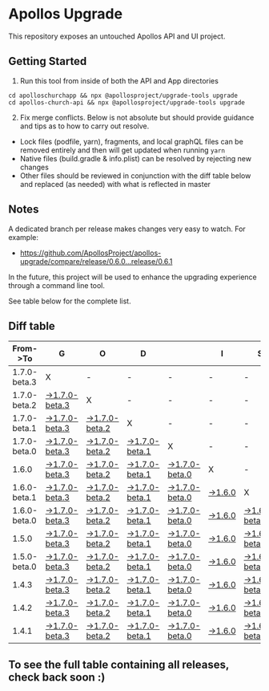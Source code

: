 # Apollos Upgrade

This repository exposes an untouched Apollos API and UI project.

## Getting Started

1. Run this tool from inside of both the API and App directories

```
cd apolloschurchapp && npx @apollosproject/upgrade-tools upgrade
cd apollos-church-api && npx @apollosproject/upgrade-tools upgrade
```

2. Fix merge conflicts. Below is not absolute but should provide guidance and tips as to how to carry out resolve.
* Lock files (podfile, yarn), fragments, and local graphQL files can be removed entirely and then will get updated when running `yarn`
* Native files (build.gradle & info.plist) can be resolved by rejecting new changes
* Other files should be reviewed in conjunction with the diff table below and replaced (as needed) with what is reflected in master

## Notes

A dedicated branch per release makes changes very easy
to watch. For example:

* https://github.com/ApollosProject/apollos-upgrade/compare/release/0.6.0...release/0.6.1

In the future, this project will be used to enhance the upgrading experience through a command line tool.

See table below for the complete list.

## Diff table

| From->To     | G                                                                                                                      | O                                                                                                                      | D                                                                                                                      |                                                                                                                        | I                                                                                                        | S                                                                                                                      |                                                                                                                        | G                                                                                                        | O                                                                                                               | O                                                                                                 | D                                                                                                 | !   |
| ------------ | ---------------------------------------------------------------------------------------------------------------------- | ---------------------------------------------------------------------------------------------------------------------- | ---------------------------------------------------------------------------------------------------------------------- | ---------------------------------------------------------------------------------------------------------------------- | -------------------------------------------------------------------------------------------------------- | ---------------------------------------------------------------------------------------------------------------------- | ---------------------------------------------------------------------------------------------------------------------- | -------------------------------------------------------------------------------------------------------- | --------------------------------------------------------------------------------------------------------------- | ------------------------------------------------------------------------------------------------- | ------------------------------------------------------------------------------------------------- | --- |
| 1.7.0-beta.3 | X                                                                                                                      | -                                                                                                                      | -                                                                                                                      | -                                                                                                                      | -                                                                                                        | -                                                                                                                      | -                                                                                                                      | -                                                                                                        | -                                                                                                               | -                                                                                                 | -                                                                                                 | -   |
| 1.7.0-beta.2 | [->1.7.0-beta.3](https://github.com/ApollosProject/apollos-upgrade/compare/release/1.7.0-beta.2..release/1.7.0-beta.3) | X                                                                                                                      | -                                                                                                                      | -                                                                                                                      | -                                                                                                        | -                                                                                                                      | -                                                                                                                      | -                                                                                                        | -                                                                                                               | -                                                                                                 | -                                                                                                 | -   |
| 1.7.0-beta.1 | [->1.7.0-beta.3](https://github.com/ApollosProject/apollos-upgrade/compare/release/1.7.0-beta.1..release/1.7.0-beta.3) | [->1.7.0-beta.2](https://github.com/ApollosProject/apollos-upgrade/compare/release/1.7.0-beta.1..release/1.7.0-beta.2) | X                                                                                                                      | -                                                                                                                      | -                                                                                                        | -                                                                                                                      | -                                                                                                                      | -                                                                                                        | -                                                                                                               | -                                                                                                 | -                                                                                                 | -   |
| 1.7.0-beta.0 | [->1.7.0-beta.3](https://github.com/ApollosProject/apollos-upgrade/compare/release/1.7.0-beta.0..release/1.7.0-beta.3) | [->1.7.0-beta.2](https://github.com/ApollosProject/apollos-upgrade/compare/release/1.7.0-beta.0..release/1.7.0-beta.2) | [->1.7.0-beta.1](https://github.com/ApollosProject/apollos-upgrade/compare/release/1.7.0-beta.0..release/1.7.0-beta.1) | X                                                                                                                      | -                                                                                                        | -                                                                                                                      | -                                                                                                                      | -                                                                                                        | -                                                                                                               | -                                                                                                 | -                                                                                                 | -   |
| 1.6.0        | [->1.7.0-beta.3](https://github.com/ApollosProject/apollos-upgrade/compare/release/1.6.0..release/1.7.0-beta.3)        | [->1.7.0-beta.2](https://github.com/ApollosProject/apollos-upgrade/compare/release/1.6.0..release/1.7.0-beta.2)        | [->1.7.0-beta.1](https://github.com/ApollosProject/apollos-upgrade/compare/release/1.6.0..release/1.7.0-beta.1)        | [->1.7.0-beta.0](https://github.com/ApollosProject/apollos-upgrade/compare/release/1.6.0..release/1.7.0-beta.0)        | X                                                                                                        | -                                                                                                                      | -                                                                                                                      | -                                                                                                        | -                                                                                                               | -                                                                                                 | -                                                                                                 | -   |
| 1.6.0-beta.1 | [->1.7.0-beta.3](https://github.com/ApollosProject/apollos-upgrade/compare/release/1.6.0-beta.1..release/1.7.0-beta.3) | [->1.7.0-beta.2](https://github.com/ApollosProject/apollos-upgrade/compare/release/1.6.0-beta.1..release/1.7.0-beta.2) | [->1.7.0-beta.1](https://github.com/ApollosProject/apollos-upgrade/compare/release/1.6.0-beta.1..release/1.7.0-beta.1) | [->1.7.0-beta.0](https://github.com/ApollosProject/apollos-upgrade/compare/release/1.6.0-beta.1..release/1.7.0-beta.0) | [->1.6.0](https://github.com/ApollosProject/apollos-upgrade/compare/release/1.6.0-beta.1..release/1.6.0) | X                                                                                                                      | -                                                                                                                      | -                                                                                                        | -                                                                                                               | -                                                                                                 | -                                                                                                 | -   |
| 1.6.0-beta.0 | [->1.7.0-beta.3](https://github.com/ApollosProject/apollos-upgrade/compare/release/1.6.0-beta.0..release/1.7.0-beta.3) | [->1.7.0-beta.2](https://github.com/ApollosProject/apollos-upgrade/compare/release/1.6.0-beta.0..release/1.7.0-beta.2) | [->1.7.0-beta.1](https://github.com/ApollosProject/apollos-upgrade/compare/release/1.6.0-beta.0..release/1.7.0-beta.1) | [->1.7.0-beta.0](https://github.com/ApollosProject/apollos-upgrade/compare/release/1.6.0-beta.0..release/1.7.0-beta.0) | [->1.6.0](https://github.com/ApollosProject/apollos-upgrade/compare/release/1.6.0-beta.0..release/1.6.0) | [->1.6.0-beta.1](https://github.com/ApollosProject/apollos-upgrade/compare/release/1.6.0-beta.0..release/1.6.0-beta.1) | X                                                                                                                      | -                                                                                                        | -                                                                                                               | -                                                                                                 | -                                                                                                 | -   |
| 1.5.0        | [->1.7.0-beta.3](https://github.com/ApollosProject/apollos-upgrade/compare/release/1.5.0..release/1.7.0-beta.3)        | [->1.7.0-beta.2](https://github.com/ApollosProject/apollos-upgrade/compare/release/1.5.0..release/1.7.0-beta.2)        | [->1.7.0-beta.1](https://github.com/ApollosProject/apollos-upgrade/compare/release/1.5.0..release/1.7.0-beta.1)        | [->1.7.0-beta.0](https://github.com/ApollosProject/apollos-upgrade/compare/release/1.5.0..release/1.7.0-beta.0)        | [->1.6.0](https://github.com/ApollosProject/apollos-upgrade/compare/release/1.5.0..release/1.6.0)        | [->1.6.0-beta.1](https://github.com/ApollosProject/apollos-upgrade/compare/release/1.5.0..release/1.6.0-beta.1)        | [->1.6.0-beta.0](https://github.com/ApollosProject/apollos-upgrade/compare/release/1.5.0..release/1.6.0-beta.0)        | X                                                                                                        | -                                                                                                               | -                                                                                                 | -                                                                                                 | -   |
| 1.5.0-beta.0 | [->1.7.0-beta.3](https://github.com/ApollosProject/apollos-upgrade/compare/release/1.5.0-beta.0..release/1.7.0-beta.3) | [->1.7.0-beta.2](https://github.com/ApollosProject/apollos-upgrade/compare/release/1.5.0-beta.0..release/1.7.0-beta.2) | [->1.7.0-beta.1](https://github.com/ApollosProject/apollos-upgrade/compare/release/1.5.0-beta.0..release/1.7.0-beta.1) | [->1.7.0-beta.0](https://github.com/ApollosProject/apollos-upgrade/compare/release/1.5.0-beta.0..release/1.7.0-beta.0) | [->1.6.0](https://github.com/ApollosProject/apollos-upgrade/compare/release/1.5.0-beta.0..release/1.6.0) | [->1.6.0-beta.1](https://github.com/ApollosProject/apollos-upgrade/compare/release/1.5.0-beta.0..release/1.6.0-beta.1) | [->1.6.0-beta.0](https://github.com/ApollosProject/apollos-upgrade/compare/release/1.5.0-beta.0..release/1.6.0-beta.0) | [->1.5.0](https://github.com/ApollosProject/apollos-upgrade/compare/release/1.5.0-beta.0..release/1.5.0) | X                                                                                                               | -                                                                                                 | -                                                                                                 | -   |
| 1.4.3        | [->1.7.0-beta.3](https://github.com/ApollosProject/apollos-upgrade/compare/release/1.4.3..release/1.7.0-beta.3)        | [->1.7.0-beta.2](https://github.com/ApollosProject/apollos-upgrade/compare/release/1.4.3..release/1.7.0-beta.2)        | [->1.7.0-beta.1](https://github.com/ApollosProject/apollos-upgrade/compare/release/1.4.3..release/1.7.0-beta.1)        | [->1.7.0-beta.0](https://github.com/ApollosProject/apollos-upgrade/compare/release/1.4.3..release/1.7.0-beta.0)        | [->1.6.0](https://github.com/ApollosProject/apollos-upgrade/compare/release/1.4.3..release/1.6.0)        | [->1.6.0-beta.1](https://github.com/ApollosProject/apollos-upgrade/compare/release/1.4.3..release/1.6.0-beta.1)        | [->1.6.0-beta.0](https://github.com/ApollosProject/apollos-upgrade/compare/release/1.4.3..release/1.6.0-beta.0)        | [->1.5.0](https://github.com/ApollosProject/apollos-upgrade/compare/release/1.4.3..release/1.5.0)        | [->1.5.0-beta.0](https://github.com/ApollosProject/apollos-upgrade/compare/release/1.4.3..release/1.5.0-beta.0) | X                                                                                                 | -                                                                                                 | -   |
| 1.4.2        | [->1.7.0-beta.3](https://github.com/ApollosProject/apollos-upgrade/compare/release/1.4.2..release/1.7.0-beta.3)        | [->1.7.0-beta.2](https://github.com/ApollosProject/apollos-upgrade/compare/release/1.4.2..release/1.7.0-beta.2)        | [->1.7.0-beta.1](https://github.com/ApollosProject/apollos-upgrade/compare/release/1.4.2..release/1.7.0-beta.1)        | [->1.7.0-beta.0](https://github.com/ApollosProject/apollos-upgrade/compare/release/1.4.2..release/1.7.0-beta.0)        | [->1.6.0](https://github.com/ApollosProject/apollos-upgrade/compare/release/1.4.2..release/1.6.0)        | [->1.6.0-beta.1](https://github.com/ApollosProject/apollos-upgrade/compare/release/1.4.2..release/1.6.0-beta.1)        | [->1.6.0-beta.0](https://github.com/ApollosProject/apollos-upgrade/compare/release/1.4.2..release/1.6.0-beta.0)        | [->1.5.0](https://github.com/ApollosProject/apollos-upgrade/compare/release/1.4.2..release/1.5.0)        | [->1.5.0-beta.0](https://github.com/ApollosProject/apollos-upgrade/compare/release/1.4.2..release/1.5.0-beta.0) | [->1.4.3](https://github.com/ApollosProject/apollos-upgrade/compare/release/1.4.2..release/1.4.3) | X                                                                                                 | -   |
| 1.4.1        | [->1.7.0-beta.3](https://github.com/ApollosProject/apollos-upgrade/compare/release/1.4.1..release/1.7.0-beta.3)        | [->1.7.0-beta.2](https://github.com/ApollosProject/apollos-upgrade/compare/release/1.4.1..release/1.7.0-beta.2)        | [->1.7.0-beta.1](https://github.com/ApollosProject/apollos-upgrade/compare/release/1.4.1..release/1.7.0-beta.1)        | [->1.7.0-beta.0](https://github.com/ApollosProject/apollos-upgrade/compare/release/1.4.1..release/1.7.0-beta.0)        | [->1.6.0](https://github.com/ApollosProject/apollos-upgrade/compare/release/1.4.1..release/1.6.0)        | [->1.6.0-beta.1](https://github.com/ApollosProject/apollos-upgrade/compare/release/1.4.1..release/1.6.0-beta.1)        | [->1.6.0-beta.0](https://github.com/ApollosProject/apollos-upgrade/compare/release/1.4.1..release/1.6.0-beta.0)        | [->1.5.0](https://github.com/ApollosProject/apollos-upgrade/compare/release/1.4.1..release/1.5.0)        | [->1.5.0-beta.0](https://github.com/ApollosProject/apollos-upgrade/compare/release/1.4.1..release/1.5.0-beta.0) | [->1.4.3](https://github.com/ApollosProject/apollos-upgrade/compare/release/1.4.1..release/1.4.3) | [->1.4.2](https://github.com/ApollosProject/apollos-upgrade/compare/release/1.4.1..release/1.4.2) | X   |

## To see the full table containing all releases, check back soon :)

